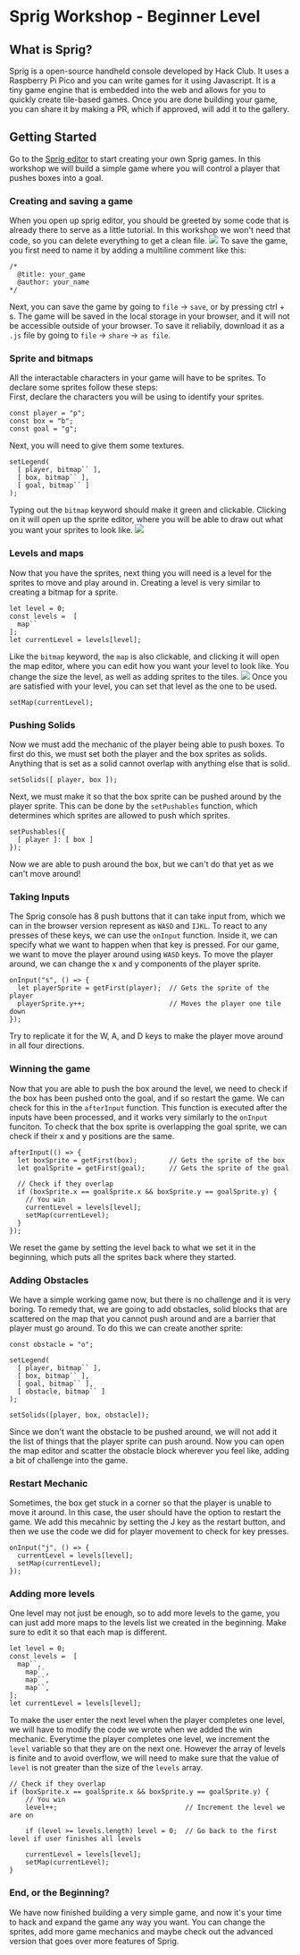 # Sprig Workshop - Beginner Level

## What is Sprig?
Sprig is a open-source handheld console developed by Hack Club. It uses a Raspberry Pi Pico and you can write games for it using Javascript. It is a tiny game engine that is embedded into the web and allows for you to quickly create tile-based games. Once you are done building your game, you can share it by making a PR, which if approved, will add it to the gallery.

## Getting Started
Go to the [Sprig editor](https://editor.sprig.hackclub.com/) to start creating your own Sprig games. In this workshop we will build a simple game where you will control a player that pushes boxes into a goal.

### Creating and saving a game
When you open up sprig editor, you should be greeted by some code that is already there to serve as a little tutorial. In this workshop we won't need that code, so you can delete everything to get a clean file.
![](image.png)
To save the game, you first need to name it by adding a multiline comment like this:
```
/*
  @title: your_game
  @author: your_name
*/
```
Next, you can save the game by going to `file` -> `save`, or by pressing ctrl + s. The game will be saved in the local storage in your browser, and it will not be accessible outside of your browser. To save it reliabily, download it as a `.js` file by going to `file` -> `share` -> `as file`.

### Sprite and bitmaps
All the interactable characters in your game will have to be sprites. To declare some sprites follow these steps:  
First, declare the characters you will be using to identify your sprites.
```
const player = "p";
const box = "b";
const goal = "g";
```
Next, you will need to give them some textures.
```
setLegend(
  [ player, bitmap`` ],
  [ box, bitmap`` ],
  [ goal, bitmap`` ]
);
```
Typing out the `bitmap` keyword should make it green and clickable. Clicking on it will open up the sprite editor, where you will be able to draw out what you want your sprites to look like.
![](sprite-editor.png)

### Levels and maps
Now that you have the sprites, next thing you will need is a level for the sprites to move and play around in. Creating a level is very similar to creating a bitmap for a sprite.
```
let level = 0;
const levels =  [
  map``
];
let currentLevel = levels[level];
```
Like the `bitmap` keyword, the `map` is also clickable, and clicking it will open the map editor, where you can edit how you want your level to look like. You change the size the level, as well as adding sprites to the tiles.
![](map-editor.png)
Once you are satisfied with your level, you can set that level as the one to be used.
```
setMap(currentLevel);
```

### Pushing Solids
Now we must add the mechanic of the player being able to push boxes. To first do this, we must set both the player and the box sprites as solids. Anything that is set as a solid cannot overlap with anything else that is solid.
```
setSolids([ player, box ]);
```
Next, we must make it so that the box sprite can be pushed around by the player sprite. This can be done by the `setPushables` function, which determines which sprites are allowed to push which sprites.
```
setPushables({
  [ player ]: [ box ]
});
```
Now we are able to push around the box, but we can't do that yet as we can't move around!

### Taking Inputs
The Sprig console has 8 push buttons that it can take input from, which we can in the browser version represent as `WASD` and `IJKL`. To react to any presses of these keys, we can use the `onInput` function. Inside it, we can specify what we want to happen when that key is pressed. For our game, we want to move the player around using `WASD` keys. To move the player around, we can change the x and y components of the player sprite.
```
onInput("s", () => {
  let playerSprite = getFirst(player);  // Gets the sprite of the player
  playerSprite.y++;                     // Moves the player one tile down
});
```
Try to replicate it for the W, A, and D keys to make the player move around in all four directions.

### Winning the game
Now that you are able to push the box around the level, we need to check if the box has been pushed onto the goal, and if so restart the game. We can check for this in the `afterInput` function. This function is executed after the inputs have been processed, and it works very similarly to the `onInput` funciton. To check that the box sprite is overlapping the goal sprite, we can check if their x and y positions are the same.
```
afterInput(() => {
  let boxSprite = getFirst(box);        // Gets the sprite of the box
  let goalSprite = getFirst(goal);      // Gets the sprite of the goal
  
  // Check if they overlap
  if (boxSprite.x == goalSprite.x && boxSprite.y == goalSprite.y) {
    // You win
    currentLevel = levels[level];
    setMap(currentLevel);
  }
});
```
We reset the game by setting the level back to what we set it in the beginning, which puts all the sprites back where they started.

### Adding Obstacles
We have a simple working game now, but there is no challenge and it is very boring. To remedy that, we are going to add obstacles, solid blocks that are scattered on the map that you cannot push around and are a barrier that player must go around. To do this we can create another sprite:
```
const obstacle = "o";

setLegend(
  [ player, bitmap`` ],
  [ box, bitmap`` ],
  [ goal, bitmap`` ],
  [ obstacle, bitmap`` ]
);

setSolids([player, box, obstacle]);
```
Since we don't want the obstacle to be pushed around, we will not add it the list of things that the player sprite can push around. Now you can open the map editor and scatter the obstacle block wherever you feel like, adding a bit of challenge into the game.

### Restart Mechanic
Sometimes, the box get stuck in a corner so that the player is unable to move it around. In this case, the user should have the option to restart the game. We add this mecahnic by setting the J key as the restart button, and then we use the code we did for player movement to check for key presses.
```
onInput("j", () => {
  currentLevel = levels[level];
  setMap(currentLevel);
});
```

### Adding more levels
One level may not just be enough, so to add more levels to the game, you can just add more maps to the levels list we created in the beginning. Make sure to edit it so that each map is different.
```
let level = 0;
const levels =  [
  map``,
	map``,
	map``,
	map``,
];
let currentLevel = levels[level];
```
To make the user enter the next level when the player completes one level, we will have to modify the code we wrote when we added the win mechanic. Everytime the player completes one level, we increment the `level` variable so that they are on the next one. However the array of levels is finite and to avoid overflow, we will need to make sure that the value of `level` is not greater than the size of the `levels` array.
```
// Check if they overlap
if (boxSprite.x == goalSprite.x && boxSprite.y == goalSprite.y) {
	// You win
	level++;                                // Increment the level we are on

	if (level >= levels.length) level = 0;  // Go back to the first level if user finishes all levels

	currentLevel = levels[level];
	setMap(currentLevel);
}
```

### End, or the Beginning?
We have now finished building a very simple game, and now it's your time to hack and expand the game any way you want. You can change the sprites, add more game mechanics and maybe check out the advanced version that goes over more features of Sprig.
